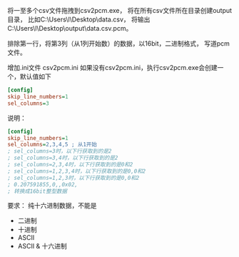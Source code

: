 将一至多个csv文件拖拽到csv2pcm.exe，
将在所有csv文件所在目录创建output目录，
比如C:\Users\l\Desktop\data.csv，
将输出C:\Users\l\Desktop\output\data.csv.pcm。

排除第一行，将第3列（从1列开始数）的数据，以16bit，二进制格式，
写道pcm文件。

增加.ini文件
csv2pcm.ini
如果没有csv2pcm.ini，执行csv2pcm.exe会创建一个，默认值如下
```ini
[config]
skip_line_numbers=1
sel_columns=3
```

说明：
```ini
[config]
skip_line_numbers=1
sel_columns=2,3,4,5 ; 从1开始
; sel_columns=3时，以下行获取到的是2
; sel_columns=3,4时，以下行获取到的是2
; sel_columns=2,3,4时，以下行获取到的是0和2
; sel_columns=1,2,3,4时，以下行获取到的是0,0和2
; sel_columns=1,2,3时，以下行获取到的是0,0和2
; 0.207591855,0,,0x02,
; 转换成16bit整型数据
```

要求：
纯十六进制数据，不能是
- 二进制
- 十进制
- ASCII
- ASCII & 十六进制
